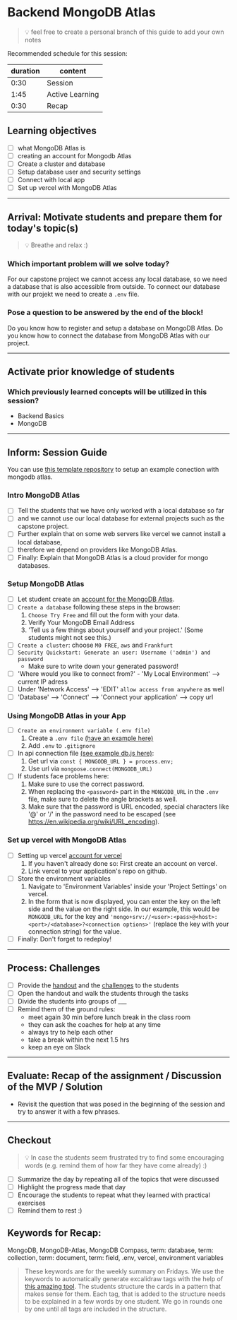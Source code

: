 # Backend MongoDB Atlas

> 💡 feel free to create a personal branch of this guide to add your own notes

Recommended schedule for this session:

| duration | content         |
| -------- | --------------- |
| 0:30     | Session         |
| 1:45     | Active Learning |
| 0:30     | Recap           |

## Learning objectives

- [ ] what MongoDB Atlas is
- [ ] creating an account for Mongodb Atlas
- [ ] Create a cluster and database
- [ ] Setup database user and security settings
- [ ] Connect with local app
- [ ] Set up vercel with MongoDB Atlas

---

## Arrival: Motivate students and prepare them for today's topic(s)

> 💡 Breathe and relax :)

### Which important problem will we solve today?

For our capstone project we cannot access any local database, so we need a database that is also accessible from outside. To connect our database with our projekt we need to create a `.env` file.

### Pose a question to be answered by the end of the block!

Do you know how to register and setup a database on MongoDB Atlas.
Do you know how to connect the database from MongoDB Atlas with our project.

---

## Activate prior knowledge of students

### Which previously learned concepts will be utilized in this session?

- Backend Basics
- MongoDB

---

## Inform: Session Guide

You can use [this template repository](https://github.com/neuefische/web-backend-mongodb-atlas-demo-template) to setup an example conection with mongodb atlas.

### Intro MongoDB Atlas

- [ ] Tell the students that we have only worked with a local database so far
- [ ] and we cannot use our local database for external projects such as the capstone project.
- [ ] Further explain that on some web servers like vercel we cannot install a local database,
- [ ] therefore we depend on providers like MongoDB Atlas.
- [ ] Finally: Explain that MongoDB Atlas is a cloud provider for mongo databases.

### Setup MongoDB Atlas

- [ ] Let student create an [account for the MongoDB Atlas](https://www.mongodb.com/atlas/database).
- [ ] `Create a database` following these steps in the browser:
  1. `Choose Try Free` and fill out the form with your data.
  2. Verify Your MongoDB Email Address
  3. 'Tell us a few things about yourself and your project.' (Some students might not see this.)
- [ ] `Create a cluster`: choose `M0 FREE`, `aws` and `Frankfurt`
- [ ] `Security Quickstart: Generate an user: Username ('admin') and password`
  - Make sure to write down your generated password!
- [ ] 'Where would you like to connect from?' - 'My Local Environment' --> current IP adress
- [ ] Under 'Network Access' --> 'EDIT' `allow access from anywhere` as well
- [ ] 'Database' --> 'Connect' --> 'Connect your application' --> copy url

### Using MongoDB Atlas in your App

- [ ] `Create an environment variable (.env file)`
  1. Create a `.env file` [(have an example here)](assets/.env)
  2. Add `.env` to `.gitignore`
- [ ] In api connection file [(see example db.js here)](assets/db.js):
  1. Get url via `const { MONGODB_URL } = process.env;`
  2. Use url via `mongoose.connect(MONGODB_URL)`
- [ ] If students face problems here:
  1. Make sure to use the correct password.
  2. When replacing the `<password>` part in the `MONGODB_URL` in the `.env` file, make sure to delete the angle brackets as well.
  3. Make sure that the password is URL encoded, special characters like '@' or '/' in the password need to be escaped (see https://en.wikipedia.org/wiki/URL_encoding).

### Set up vercel with MongoDB Atlas

- [ ] Setting up vercel [account for vercel](https://vercel.com/signup)
  1. If you haven't already done so: First create an account on vercel.
  2. Link vercel to your application's repo on github.
- [ ] Store the environment variables
  1. Navigate to 'Environment Variables' inside your 'Project Settings' on vercel.
  2. In the form that is now displayed, you can enter the key on the left side and the value on the right side. In our example, this would be `MONGODB_URL` for the key and `'mongo+srv://<user>:<pass>@<host>:<port>/<database>?<connection options>'` (replace the key with your connection string) for the value.
- [ ] Finally: Don't forget to redeploy!

---

## Process: Challenges

- [ ] Provide the [handout](backend-mongodb-atlas.md) and the
      [challenges](challenges-backend-mongodb-atlas.md) to the students
- [ ] Open the handout and walk the students through the tasks
- [ ] Divide the students into groups of \_\_\_
- [ ] Remind them of the ground rules:
  - meet again 30 min before lunch break in the class room
  - they can ask the coaches for help at any time
  - always try to help each other
  - take a break within the next 1.5 hrs
  - keep an eye on Slack

---

## Evaluate: Recap of the assignment / Discussion of the MVP / Solution

- Revisit the question that was posed in the beginning of the session and try to answer it with a
  few phrases.

---

## Checkout

> 💡 In case the students seem frustrated try to find some encouraging words (e.g. remind them of
> how far they have come already) :)

- [ ] Summarize the day by repeating all of the topics that were discussed
- [ ] Highlight the progress made that day
- [ ] Encourage the students to repeat what they learned with practical exercises
- [ ] Remind them to rest :)

## Keywords for Recap:

MongoDB, MongoDB-Atlas, MongoDB Compass, term: database, term: collection, term: document, term: field, .env, vercel, environment variables

> These keywords are for the weekly summary on Fridays. We use the keywords to automatically
> generate excalidraw tags with the help of
> [this amazing tool](https://github.com/F-Kirchhoff/tag-cloud-generator). The students structure
> the cards in a pattern that makes sense for them. Each tag, that is added to the structure needs
> to be explained in a few words by one student. We go in rounds one by one until all tags are
> included in the structure.
